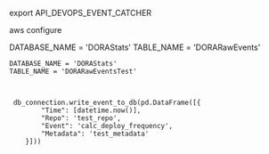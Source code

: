 

export API_DEVOPS_EVENT_CATCHER

aws configure

DATABASE_NAME = 'DORAStats'
    TABLE_NAME = 'DORARawEvents'

    DATABASE_NAME = 'DORAStats'
    TABLE_NAME = 'DORARawEventsTest'



     db_connection.write_event_to_db(pd.DataFrame([{
            "Time": [datetime.now()],
            "Repo": 'test_repo',
            "Event": 'calc_deploy_frequency',
            "Metadata": 'test_metadata'
        }]))